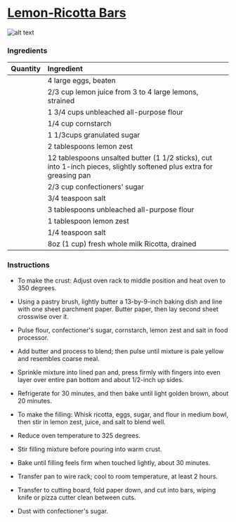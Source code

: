 # [Lemon-Ricotta Bars](http://food52.com/recipes/13861-lemon-ricotta-bars)
![alt text](https://images.food52.com/kHut-255HQCzQAdpMWmNh_VR2tE=/753x502/33ce692c-a16b-4659-bef8-fa223096f814--food52_01-30-12-1994.jpg)
### Ingredients
|Quantity|Ingredient|
----------:|:-------
||4 large eggs, beaten|
||2/3 cup lemon juice from 3 to 4 large lemons, strained|
||1 3/4 cups unbleached all-purpose flour|
||1/4 cup cornstarch|
||1 1/3cups granulated sugar|
||2 tablespoons lemon zest|
||12 tablespoons unsalted butter (1 1/2 sticks), cut into 1-inch pieces, slightly softened plus extra for greasing pan|
||2/3 cup confectioners' sugar|
||3/4 teaspoon salt|
||3 tablespoons unbleached all-purpose flour|
||1 tablespoon lemon zest|
||1/4 teaspoon  salt|
||8oz (1 cup) fresh whole milk Ricotta, drained|

### Instructions

* To make the crust: Adjust oven rack to middle position and heat oven to 350 degrees.

* Using a pastry brush, lightly butter a 13-by-9-inch baking dish and line with one sheet parchment paper. Butter paper, then lay second sheet crosswise over it.

* Pulse flour, confectioner's sugar, cornstarch, lemon zest and salt in food processor.

* Add butter and process to blend; then pulse until mixture is pale yellow and resembles coarse meal.

* Sprinkle mixture into lined pan and, press firmly with fingers into even layer over entire pan bottom and about 1/2-inch up sides.

* Refrigerate for 30 minutes, and then bake until light golden brown, about 20 minutes.

* To make the filling: Whisk ricotta, eggs, sugar, and flour in medium bowl, then stir in lemon zest, juice, and salt to blend well.

* Reduce oven temperature to 325 degrees.

* Stir filling mixture before pouring into warm crust.

* Bake until filling feels firm when touched lightly, about 30 minutes.

* Transfer pan to wire rack; cool to room temperature, at least 2 hours.

* Transfer to cutting board, fold paper down, and cut into bars, wiping knife or pizza cutter clean between cuts.

* Dust with confectioner's  sugar.